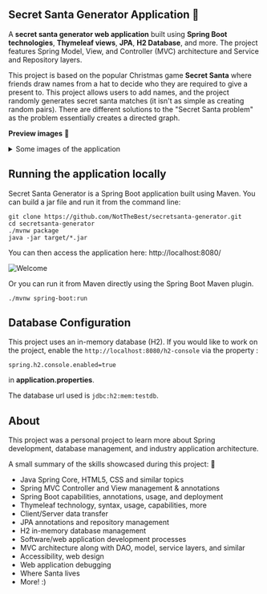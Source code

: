 ## Secret Santa Generator Application :santa:
  
A __secret santa generator web application__ built using __Spring Boot technologies__, __Thymeleaf views__, __JPA__, __H2 Database__, and more. The project features Spring Model, View, and Controller (MVC) architecture and Service and Repository layers.

This project is based on the popular Christmas game __Secret Santa__ where friends draw names from a hat to decide who they are required to give a present to. This project allows users to add names, and the project randomly generates secret santa matches (it isn't as simple as creating random pairs). There are different solutions to the "Secret Santa problem" as the problem essentially creates a directed graph. 

**Preview images** :small_red_triangle_down:
<details>
<summary>Some images of the application </summary> 

* Welcome Page

![Welcome](https://github.com/NotTheBest/secretsanta-generator/blob/master/preview-images/welcomepage.png?raw=true)

* Add People

![Add](https://github.com/NotTheBest/secretsanta-generator/blob/master/preview-images/addpage.png?raw=true)

* Generate "Matches"

![Matches](https://github.com/NotTheBest/secretsanta-generator/blob/master/preview-images/generatepage.png?raw=true)

</details>

## Running the application locally

Secret Santa Generator is a Spring Boot application built using Maven. You can build a jar file and run it from the command line:

```
git clone https://github.com/NotTheBest/secretsanta-generator.git
cd secretsanta-generator
./mvnw package
java -jar target/*.jar
```
You can then access the application here: http://localhost:8080/

![Welcome](https://github.com/NotTheBest/secretsanta-generator/blob/master/preview-images/welcomepage.png?raw=true)

Or you can run it from Maven directly using the Spring Boot Maven plugin.

```
./mvnw spring-boot:run
```

## Database Configuration
This project uses an in-memory database (H2). If you would like to work on the project, enable the `http://localhost:8080/h2-console` via the property :

```spring.h2.console.enabled=true```

in __application.properties__.

The database url used is `jdbc:h2:mem:testdb`.
## About

This project was a personal project to learn more about Spring development, database management, and industry application architecture.

A small summary of the skills showcased during this project: :small_red_triangle_down:

* Java Spring Core, HTML5, CSS and similar topics
* Spring MVC Controller and View management & annotations
* Spring Boot capabilities, annotations, usage, and deployment
* Thymeleaf technology, syntax, usage, capabilities, more
* Client/Server data transfer
* JPA annotations and repository management
* H2 in-memory database management
* Software/web application development processes
* MVC architecture along with DAO, model, service layers, and similar
* Accessibility, web design
* Web application debugging
* Where Santa lives
* More! :)
